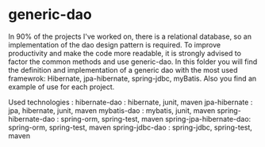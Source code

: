 generic-dao
===========
In 90% of the projects I've worked on, there is a relational database, so an implementation of the dao design pattern is required.
To improve productivity and make the code more readable, it is strongly advised to factor the common methods and use generic-dao.
In this folder you will find the definition and implementation of a generic dao with the most used framewrok: Hibernate, jpa-hibernate, spring-jdbc, myBatis.
Also you find an example of use for each project.


Used technologies :
hibernate-dao : hibernate, junit, maven
jpa-hibernate : jpa, hibernate, junit, maven
mybatis-dao   : mybatis, junit, maven
spring-hibernate-dao : spring-orm, spring-test, maven
spring-jpa-hibernate-dao: spring-orm, spring-test, maven
spring-jdbc-dao : spring-jdbc, spring-test, maven
